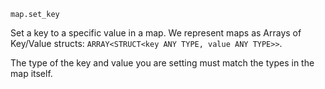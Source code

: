 `map.set_key`

Set a key to a specific value in a map.
We represent maps as Arrays of Key/Value structs:
`ARRAY<STRUCT<key ANY TYPE, value ANY TYPE>>`.

The type of the key and value you are setting must
match the types in the map itself.
